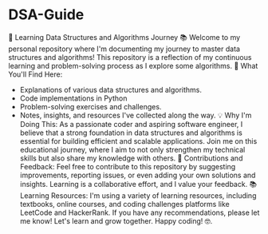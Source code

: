 # DSA-Guide
🚀 Learning Data Structures and Algorithms Journey 📚
Welcome to my personal repository where I'm documenting my journey to master data structures and algorithms! This repository is a reflection of my continuous learning and problem-solving process as I explore some algorithms.
📖 What You'll Find Here:
* Explanations of various data structures and algorithms.
* Code implementations in Python
* Problem-solving exercises and challenges.
* Notes, insights, and resources I've collected along the way.
💡 Why I'm Doing This: As a passionate coder and aspiring software engineer, I believe that a strong foundation in data structures and algorithms is essential for building efficient and scalable applications. Join me on this educational journey, where I aim to not only strengthen my technical skills but also share my knowledge with others.
🌟 Contributions and Feedback: Feel free to contribute to this repository by suggesting improvements, reporting issues, or even adding your own solutions and insights. Learning is a collaborative effort, and I value your feedback.
📚 Learning Resources: I'm using a variety of learning resources, including textbooks, online courses, and coding challenges platforms like LeetCode and HackerRank. If you have any recommendations, please let me know!
Let's learn and grow together. Happy coding! 🤓.
